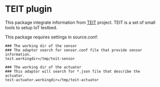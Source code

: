 # TEIT plugin

This package integrate information from [TEIT](https://ellapham.github.io/TEIT/) project. TEIT is a set of small tools to setup IoT testbed.

This package requires settings in source.conf:

```
### The working dir of the sensor
### The adaptor search for sensor.conf file that provide sensor information.
teit.workingdir=/tmp/teit-sensor

### The working dir of the actuator
### This adaptor will search for *.json file that describe the actuator.
teit-actuator.workingdir=/tmp/teit-actuator
```